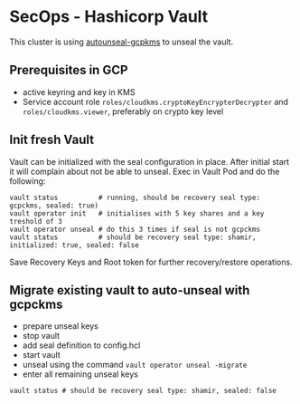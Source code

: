 # SecOps - Hashicorp Vault

This cluster is using [autounseal-gcpkms][hashicorp-tutorial-unseal-gcpkms] to unseal the vault.

## Prerequisites in GCP

- active keyring and key in KMS
- Service account role `roles/cloudkms.cryptoKeyEncrypterDecrypter` and `roles/cloudkms.viewer`, preferably on crypto key level

## Init fresh Vault

Vault can be initialized with the seal configuration in place. After initial start it will complain about not be able to unseal.
Exec in Vault Pod and do the following:

```shell
vault status          # running, should be recovery seal type: gcpckms, sealed: true)
vault operator init   # initialises with 5 key shares and a key treshold of 3
vault operator unseal # do this 3 times if seal is not gcpckms
vault status          # should be recovery seal type: shamir, initialized: true, sealed: false
```

Save Recovery Keys and Root token for further recovery/restore operations.

## Migrate existing vault to auto-unseal with gcpckms

- prepare unseal keys
- stop vault
- add seal definition to config.hcl
- start vault
- unseal using the command `vault operator unseal -migrate`
- enter all remaining unseal keys

```shell
vault status # should be recovery seal type: shamir, sealed: false
```

<!-- MARKDOWN LINKS & IMAGES -->
<!-- https://www.markdownguide.org/basic-syntax/#reference-style-links -->

<!-- Links -->

[hashicorp-tutorial-unseal-gcpkms]: https://learn.hashicorp.com/tutorials/vault/autounseal-gcp-kms
